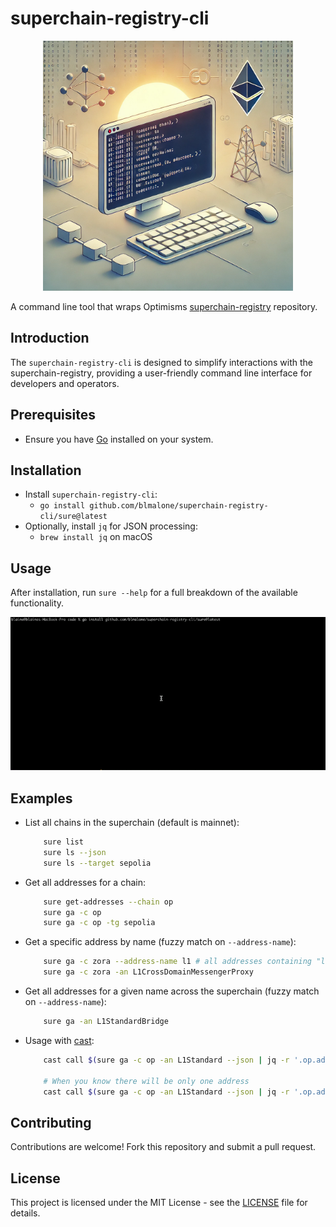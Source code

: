 # superchain-registry-cli

<p align="center">
    <img src="./superchain-registry-cli-dalle.png" alt="Generated by Dall-e given this README as a prompt" width="400"/ title="Generated by Dall-e given this README as a prompt">
</p>

A command line tool that wraps Optimisms [superchain-registry](https://github.com/ethereum-optimism/superchain-registry) repository.

## Introduction

The `superchain-registry-cli` is designed to simplify interactions with the superchain-registry, providing a user-friendly command line interface for developers and operators.

## Prerequisites

- Ensure you have [Go](https://formulae.brew.sh/formula/go) installed on your system.

## Installation

- Install `superchain-registry-cli`:
    - `go install github.com/blmalone/superchain-registry-cli/sure@latest`
- Optionally, install `jq` for JSON processing:
    - `brew install jq` on macOS
 
## Usage

After installation, run `sure --help` for a full breakdown of the available functionality.

![General sure usage](./general-usage-example.gif)

## Examples

- List all chains in the superchain (default is mainnet): 
    ```bash 
        sure list
        sure ls --json
        sure ls --target sepolia
    ``` 
- Get all addresses for a chain: 
    ```bash 
        sure get-addresses --chain op
        sure ga -c op
        sure ga -c op -tg sepolia
    ```
- Get a specific address by name (fuzzy match on `--address-name`): 
    ```bash
        sure ga -c zora --address-name l1 # all addresses containing "l1" - not case sensitive
        sure ga -c zora -an L1CrossDomainMessengerProxy
    ```

- Get all addresses for a given name across the superchain (fuzzy match on `--address-name`): 
    ```bash
        sure ga -an L1StandardBridge
    ```

- Usage with [cast](https://book.getfoundry.sh/cast/):
    ```bash
        cast call $(sure ga -c op -an L1Standard --json | jq -r '.op.addrs.L1StandardBridgeProxy') "version()(string)"

        # When you know there will be only one address
        cast call $(sure ga -c op -an L1Standard --json | jq -r '.op.addrs | to_entries | .[0].value') "version()(string)"
    ```

## Contributing

Contributions are welcome! Fork this repository and submit a pull request.

## License

This project is licensed under the MIT License - see the [LICENSE](LICENSE) file for details.
